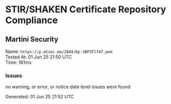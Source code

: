 # STIR/SHAKEN Certificate Repository Compliance

## Martini Security

Name: `https://p.mtsec.me/2884/Dp-3BPZFlf47.pem`\
Tested At: 01 Jun 25 21:50 UTC\
Time: 161ms

### Issues

no warning, or error, or notice date level issues were found

Generated: 01 Jun 25 21:52 UTC